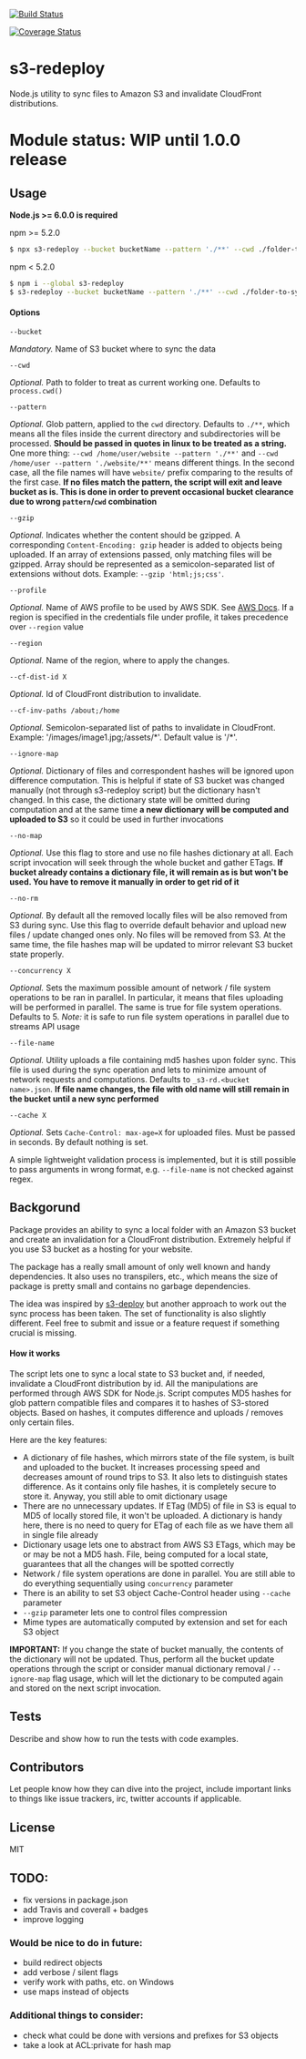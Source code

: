 [![Build Status](https://travis-ci.org/denis-fatkhudinov/s3-redeploy.svg?branch=master)](https://travis-ci.org/denis-fatkhudinov/s3-redeploy)

[![Coverage Status](https://coveralls.io/repos/github/denis-fatkhudinov/s3-redeploy/badge.svg?branch=master)](https://coveralls.io/github/denis-fatkhudinov/s3-redeploy?branch=master)

# s3-redeploy

Node.js utility to sync files to Amazon S3 and invalidate CloudFront distributions.

# Module status: WIP until 1.0.0 release

## Usage

**Node.js >= 6.0.0 is required**

npm >= 5.2.0
```bash
$ npx s3-redeploy --bucket bucketName --pattern './**' --cwd ./folder-to-sync
```

npm < 5.2.0

```bash
$ npm i --global s3-redeploy
$ s3-redeploy --bucket bucketName --pattern './**' --cwd ./folder-to-sync
```

#### Options
```
--bucket
``` 
*Mandatory.* Name of S3 bucket where to sync the data
```
--cwd
```
*Optional.* Path to folder to treat as current working one. Defaults to `process.cwd()`
```
--pattern
```
*Optional.* Glob pattern, applied to the `cwd` directory. Defaults to `./**`, which means all the files inside the current directory and subdirectories will be processed. **Should be passed in quotes in linux to be treated as a string.** One more thing: `--cwd /home/user/website --pattern './**'` and `--cwd /home/user --pattern './website/**'` means different things. In the second case, all the file names will have `website/` prefix comparing to the results of the first case. **If no files match the pattern, the script will exit and leave bucket as is. This is done in order to prevent occasional bucket clearance due to wrong `pattern`/`cwd` combination**
```
--gzip
```
*Optional.* Indicates whether the content should be gzipped. A corresponding `Content-Encoding: gzip` header is added to objects being uploaded. If an array of extensions passed, only matching files will be gzipped. Array should be represented as a semicolon-separated list of extensions without dots. Example: `--gzip 'html;js;css'`.
```
--profile
```
*Optional.* Name of AWS profile to be used by AWS SDK. See [AWS Docs](https://docs.aws.amazon.com/cli/latest/topic/config-vars.html). If a region is specified in the credentials file under profile, it takes precedence over `--region` value
```
--region
```
*Optional.* Name of the region, where to apply the changes.
```
--cf-dist-id X
```
*Optional.* Id of CloudFront distribution to invalidate.
```
--cf-inv-paths /about;/home
```
*Optional.* Semicolon-separated list of paths to invalidate in CloudFront. Example: '/images/image1.jpg;/assets/\*'. Default value is '/\*'.
```
--ignore-map
```
*Optional.* Dictionary of files and correspondent hashes will be ignored upon difference computation. This is helpful if state of S3 bucket was changed manually (not through s3-redeploy script) but the dictionary hasn't changed. In this case, the dictionary state will be omitted during computation and at the same time **a new dictionary will be computed and uploaded to S3** so it could be used in further invocations
```
--no-map
```
*Optional.* Use this flag to store and use no file hashes dictionary at all. Each script invocation will seek through the whole bucket and gather ETags. **If bucket already contains a dictionary file, it will remain as is but won't be used. You have to remove it manually in order to get rid of it**
```
--no-rm
```
*Optional.* By default all the removed locally files will be also removed from S3 during sync. Use this flag to override default behavior and upload new files / update changed ones only. No files will be removed from S3. At the same time, the file hashes map will be updated to mirror relevant S3 bucket state properly.
```
--concurrency X
```
*Optional.* Sets the maximum possible amount of network / file system operations to be ran in parallel. In particular, it means that files uploading will be performed in parallel. The same is true for file system operations. Defaults to 5. *Note:* it is safe to run file system operations in parallel due to streams API usage
```
--file-name
```
*Optional.* Utility uploads a file containing md5 hashes upon folder sync. This file is used during the sync operation and lets to minimize amount of network requests and computations. Defaults to `_s3-rd.<bucket name>.json`. **If file name changes, the file with old name will still remain in the bucket until a new sync performed**
```
--cache X
```
*Optional.* Sets `Cache-Control: max-age=X` for uploaded files. Must be passed in seconds. By default nothing is set.

A simple lightweight validation process is implemented, but it is still possible to pass arguments in wrong format, e.g. `--file-name` is not checked against regex.

## Backgorund

Package provides an ability to sync a local folder with an Amazon S3 bucket and create an invalidation for a CloudFront distribution. Extremely helpful if you use S3 bucket as a hosting for your website.

The package has a really small amount of only well known and handy dependencies. It also uses no transpilers, etc., which means the size of package is pretty small and contains no garbage dependencies.

The idea was inspired by [s3-deploy](https://www.npmjs.com/package/s3-deploy) but another approach to work out the sync process has been taken. The set of functionality is also slightly different. Feel free to submit and issue or a feature request if something crucial is missing.

#### How it works

The script lets one to sync a local state to S3 bucket and, if needed, invalidate a CloudFront distribution by id. All the manipulations are performed through AWS SDK for Node.js. Script computes MD5 hashes for glob pattern compatible files and compares it to hashes of S3-stored objects. Based on hashes, it computes difference and uploads / removes only certain files.

Here are the key features:
* A dictionary of file hashes, which mirrors state of the file system, is built and uploaded to the bucket. It increases processing speed and decreases amount of round trips to S3. It also lets to distinguish states difference. As it contains only file hashes, it is completely secure to store it. Anyway, you still able to omit dictionary usage
* There are no unnecessary updates. If ETag (MD5) of file in S3 is equal to MD5 of locally stored file, it won't be uploaded. A dictionary is handy here, there is no need to query for ETag of each file as we have them all in single file already
* Dictionary usage lets one to abstract from AWS S3 ETags, which may be or may be not a MD5 hash. File, being computed for a local state, guarantees that all the changes will be spotted correctly
* Network / file system operations are done in parallel. You are still able to do everything sequentially using `concurrency` parameter
* There is an ability to set S3 object Cache-Control header using `--cache` parameter
* `--gzip` parameter lets one to control files compression
* Mime types are automatically computed by extension and set for each S3 object

**IMPORTANT:** If you change the state of bucket manually, the contents of the dictionary will not be updated. Thus, perform all the bucket update operations through the script or consider manual dictionary removal / `--ignore-map` flag usage, which will let the dictionary to be computed again and stored on the next script invocation.

## Tests

Describe and show how to run the tests with code examples.

## Contributors

Let people know how they can dive into the project, include important links to things like issue trackers, irc, twitter accounts if applicable.

## License

MIT


## TODO:
* fix versions in package.json
* add Travis and coverall + badges
* improve logging
### Would be nice to do in future:
* build redirect objects
* add verbose / silent flags
* verify work with paths, etc. on Windows
* use maps instead of objects

### Additional things to consider:
* check what could be done with versions and prefixes for S3 objects
* take a look at ACL:private for hash map
